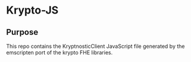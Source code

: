 Krypto-JS
===========

## Purpose

This repo contains the KryptnosticClient JavaScript file generated by the emscripten port of the krypto FHE libraries.

